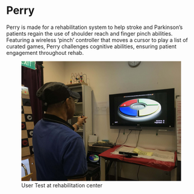 # Perry
Perry is made for a rehabilitation system to help stroke and Parkinson’s patients regain the use of shoulder reach and finger pinch abilities. Featuring a wireless ‘pinch’ controller that moves a cursor to play a list of curated games, Perry challenges cognitive abilities, ensuring patient engagement throughout rehab.

<figure>
  <img src="images/elderly-test.JPG" width="500">
  <figcaption>User Test at rehabilitation center</figcaption>
</figure>
